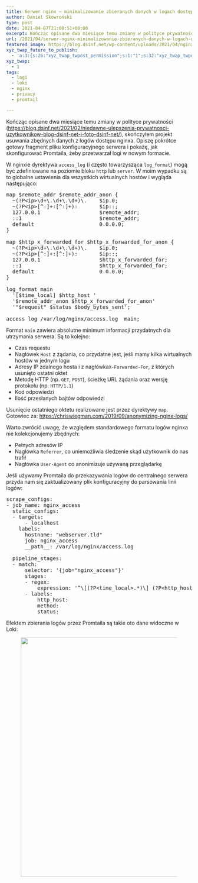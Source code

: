 ```yaml
---
title: Serwer nginx – minimalizowanie zbieranych danych w logach dostępu
author: Daniel Skowroński
type: post
date: 2021-04-07T21:00:51+00:00
excerpt: Kończąc opisane dwa miesiące temu zmiany w polityce prywatności (https://blog.dsinf.net/2021/02/niedawne-ulepszenia-prywatnosci-uzytkownikow-blog-dsinf-net-i-foto-dsinf-net/), skończyłem projekt usuwania zbędnych danych z logów dostępu nginxa. Opiszę pokrótce gotowy fragment pliku konfiguracyjnego serwera i pokażę, jak skonfigurować Promtaila, żeby przetwarzał logi w nowym formacie.
url: /2021/04/serwer-nginx-minimalizowanie-zbieranych-danych-w-logach-dostepu/
featured_image: https://blog.dsinf.net/wp-content/uploads/2021/04/nginx.jpg
xyz_twap_future_to_publish:
  - 'a:3:{s:26:"xyz_twap_twpost_permission";s:1:"1";s:32:"xyz_twap_twpost_image_permission";s:1:"1";s:18:"xyz_twap_twmessage";s:26:"{POST_TITLE} - {PERMALINK}";}'
xyz_twap:
  - 1
tags:
  - logi
  - loki
  - nginx
  - privacy
  - promtail

---
```

Kończąc opisane dwa miesiące temu zmiany w polityce prywatności (<https://blog.dsinf.net/2021/02/niedawne-ulepszenia-prywatnosci-uzytkownikow-blog-dsinf-net-i-foto-dsinf-net/>), skończyłem projekt usuwania zbędnych danych z logów dostępu nginxa. Opiszę pokrótce gotowy fragment pliku konfiguracyjnego serwera i pokażę, jak skonfigurować Promtaila, żeby przetwarzał logi w nowym formacie.

W nginxie dyrektywa `access_log` (i często towarzysząca `log_format`) mogą być zdefiniowane na poziomie bloku `http` lub `server`. W moim wypadku są to globalne ustawienia dla wszystkich wirtualnych hostów i wygląda następująco:

<pre class="EnlighterJSRAW" data-enlighter-language="generic" data-enlighter-theme="" data-enlighter-highlight="" data-enlighter-linenumbers="" data-enlighter-lineoffset="" data-enlighter-title="" data-enlighter-group="">map $remote_addr $remote_addr_anon {
  ~(?P&lt;ip>\d+\.\d+\.\d+)\.    $ip.0;
  ~(?P&lt;ip>[^:]+:[^:]+):       $ip::;
  127.0.0.1                   $remote_addr;
  ::1                         $remote_addr;
  default                     0.0.0.0;
}

map $http_x_forwarded_for $http_x_forwarded_for_anon {
  ~(?P&lt;ip>\d+\.\d+\.\d+)\.    $ip.0;
  ~(?P&lt;ip>[^:]+:[^:]+):       $ip::;
  127.0.0.1                   $http_x_forwarded_for;
  ::1                         $http_x_forwarded_for;
  default                     0.0.0.0;
}

log_format main 
  '[$time_local] $http_host '
  '$remote_addr_anon $http_x_forwarded_for_anon'
  '"$request" $status $body_bytes_sent';

access_log /var/log/nginx/access.log  main;</pre>

Format `main` zawiera absolutne minimum informacji przydatnych dla utrzymania serwera. Są to kolejno:

  * Czas requestu
  * Nagłówek `Host` z żądania, co przydatne jest, jeśli mamy kilka wirtualnych hostów w jednym logu
  * Adresy IP zdalnego hosta i z nagłówka`X-Forwarded-For`, z których usunięto ostatni oktet
  * Metodę HTTP (np. `GET`, `POST`), ścieżkę URL żądania oraz wersję protokołu (np. `HTTP/1.1`)
  * Kod odpowiedzi
  * Ilość przesłanych bajtów odpowiedzi

Usunięcie ostatniego oktetu realizowane jest przez dyrektywy `map`. Gotowiec za: <https://chriswiegman.com/2019/09/anonymizing-nginx-logs/> 

Warto zwrócić uwagę, że względem standardowego formatu logów nginxa nie kolekcjonujemy zbędnych:

  * Pełnych adresów IP
  * Nagłówka `Referrer`, co uniemożliwia śledzenie skąd użytkownik do nas trafił
  * Nagłówka `User-Agent` co anonimizuje używaną przeglądarkę



Jeśli używamy Promtaila do przekazywania logów do centralnego serwera przyda nam się zaktualizowany plik konfiguracyjny do parsowania linii logów:

<pre class="EnlighterJSRAW" data-enlighter-language="yaml" data-enlighter-theme="" data-enlighter-highlight="" data-enlighter-linenumbers="" data-enlighter-lineoffset="" data-enlighter-title="" data-enlighter-group="">scrape_configs:
- job_name: nginx_access
  static_configs:
  - targets:
      - localhost
    labels:
      hostname: "webserver.tld"
      job: nginx_access
      __path__: /var/log/nginx/access.log

  pipeline_stages:
  - match:
      selector: '{job="nginx_access"}'
      stages:
      - regex:
          expression: '^\[(?P&lt;time_local>.*)\] (?P&lt;http_host>[^ ]*) (?P&lt;remote_addr_anon>[^ ]*) (?P&lt;http_x_forwarded_for_anon>[^ ]*) "(?P&lt;method>[^ ]*) (?P&lt;request>[^ ]*) (?P&lt;proto>[^ ]*)" (?P&lt;status>[\d]+) (?P&lt;body_bytes_sent>[\d]+)'
      - labels:
          http_host: 
          method:
          status:</pre>



Efektem zbierania logów przez Promtaila są takie oto dane widoczne w Loki:<figure class="wp-block-image size-large">

[<img decoding="async" loading="lazy" width="1024" height="647" src="https://blog.dsinf.net/wp-content/uploads/2021/04/Screenshot-2021-04-07-at-22.55.53-1024x647.jpg" alt="" class="wp-image-2210" srcset="https://blog.dsinf.net/wp-content/uploads/2021/04/Screenshot-2021-04-07-at-22.55.53-1024x647.jpg 1024w, https://blog.dsinf.net/wp-content/uploads/2021/04/Screenshot-2021-04-07-at-22.55.53-300x190.jpg 300w, https://blog.dsinf.net/wp-content/uploads/2021/04/Screenshot-2021-04-07-at-22.55.53-768x485.jpg 768w, https://blog.dsinf.net/wp-content/uploads/2021/04/Screenshot-2021-04-07-at-22.55.53-1536x970.jpg 1536w, https://blog.dsinf.net/wp-content/uploads/2021/04/Screenshot-2021-04-07-at-22.55.53-2048x1294.jpg 2048w" sizes="(max-width: 1024px) 100vw, 1024px" />][1]</figure>

 [1]: https://blog.dsinf.net/wp-content/uploads/2021/04/Screenshot-2021-04-07-at-22.55.53-scaled.jpg